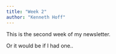 ```yaml
---
title: "Week 2"
author: "Kenneth Hoff"
---
```


This is the second week of my newsletter.

Or it would be if I had one..
